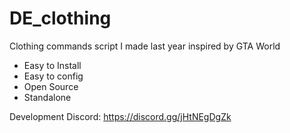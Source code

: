 # DE_clothing
Clothing commands script I made last year inspired by GTA World

- Easy to Install
- Easy to config
- Open Source
- Standalone

Development Discord: https://discord.gg/jHtNEgDgZk

